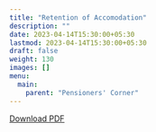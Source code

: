 ```yaml
---
title: "Retention of Accomodation"
description: ""
date: 2023-04-14T15:30:00+05:30
lastmod: 2023-04-14T15:30:00+05:30
draft: false
weight: 130
images: []
menu:
  main:
    parent: "Pensioners' Corner"
---
```


[Download PDF](/pdf/pension/9.%20%20%20%20Retention%20of%20Accommodation%20Page%2052%20DAE%20HB%20Pen%202017.pdf)
